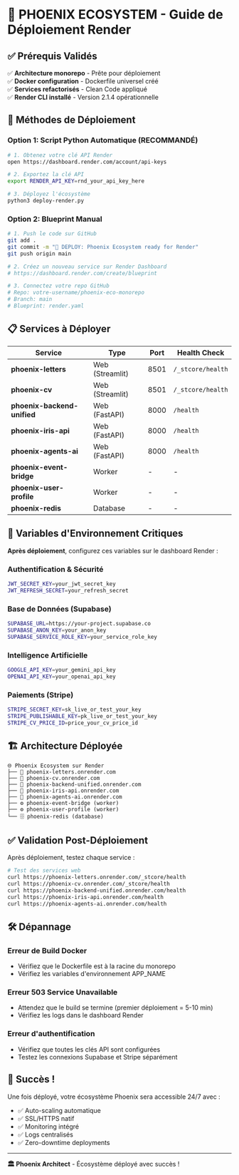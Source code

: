# 🚀 PHOENIX ECOSYSTEM - Guide de Déploiement Render

## ✅ Prérequis Validés

✅ **Architecture monorepo** - Prête pour déploiement  
✅ **Docker configuration** - Dockerfile universel créé  
✅ **Services refactorisés** - Clean Code appliqué  
✅ **Render CLI installé** - Version 2.1.4 opérationnelle  

## 🎯 Méthodes de Déploiement

### Option 1: Script Python Automatique (RECOMMANDÉ)

```bash
# 1. Obtenez votre clé API Render
open https://dashboard.render.com/account/api-keys

# 2. Exportez la clé API
export RENDER_API_KEY=rnd_your_api_key_here

# 3. Déployez l'écosystème
python3 deploy-render.py
```

### Option 2: Blueprint Manual

```bash
# 1. Push le code sur GitHub
git add .
git commit -m "🚀 DEPLOY: Phoenix Ecosystem ready for Render"
git push origin main

# 2. Créez un nouveau service sur Render Dashboard
# https://dashboard.render.com/create/blueprint

# 3. Connectez votre repo GitHub
# Repo: votre-username/phoenix-eco-monorepo
# Branch: main
# Blueprint: render.yaml
```

## 📋 Services à Déployer

| Service | Type | Port | Health Check |
|---------|------|------|-------------|
| **phoenix-letters** | Web (Streamlit) | 8501 | `/_stcore/health` |
| **phoenix-cv** | Web (Streamlit) | 8501 | `/_stcore/health` |
| **phoenix-backend-unified** | Web (FastAPI) | 8000 | `/health` |
| **phoenix-iris-api** | Web (FastAPI) | 8000 | `/health` |
| **phoenix-agents-ai** | Web (FastAPI) | 8000 | `/health` |
| **phoenix-event-bridge** | Worker | - | - |
| **phoenix-user-profile** | Worker | - | - |
| **phoenix-redis** | Database | - | - |

## 🔐 Variables d'Environnement Critiques

**Après déploiement**, configurez ces variables sur le dashboard Render :

### Authentification & Sécurité
```bash
JWT_SECRET_KEY=your_jwt_secret_key
JWT_REFRESH_SECRET=your_refresh_secret
```

### Base de Données (Supabase)
```bash
SUPABASE_URL=https://your-project.supabase.co
SUPABASE_ANON_KEY=your_anon_key
SUPABASE_SERVICE_ROLE_KEY=your_service_role_key
```

### Intelligence Artificielle
```bash
GOOGLE_API_KEY=your_gemini_api_key
OPENAI_API_KEY=your_openai_api_key
```

### Paiements (Stripe)
```bash
STRIPE_SECRET_KEY=sk_live_or_test_your_key
STRIPE_PUBLISHABLE_KEY=pk_live_or_test_your_key
STRIPE_CV_PRICE_ID=price_your_cv_price_id
```

## 🏗️ Architecture Déployée

```
🌐 Phoenix Ecosystem sur Render
├── 🔸 phoenix-letters.onrender.com
├── 🔸 phoenix-cv.onrender.com  
├── 🔸 phoenix-backend-unified.onrender.com
├── 🔸 phoenix-iris-api.onrender.com
├── 🔸 phoenix-agents-ai.onrender.com
├── ⚙️ phoenix-event-bridge (worker)
├── ⚙️ phoenix-user-profile (worker)  
└── 🗄️ phoenix-redis (database)
```

## ✅ Validation Post-Déploiement

Après déploiement, testez chaque service :

```bash
# Test des services web
curl https://phoenix-letters.onrender.com/_stcore/health
curl https://phoenix-cv.onrender.com/_stcore/health
curl https://phoenix-backend-unified.onrender.com/health
curl https://phoenix-iris-api.onrender.com/health
curl https://phoenix-agents-ai.onrender.com/health
```

## 🛠️ Dépannage

### Erreur de Build Docker
- Vérifiez que le Dockerfile est à la racine du monorepo
- Vérifiez les variables d'environnement APP_NAME

### Erreur 503 Service Unavailable  
- Attendez que le build se termine (premier déploiement = 5-10 min)
- Vérifiez les logs dans le dashboard Render

### Erreur d'authentification
- Vérifiez que toutes les clés API sont configurées
- Testez les connexions Supabase et Stripe séparément

## 🎉 Succès !

Une fois déployé, votre écosystème Phoenix sera accessible 24/7 avec :
- ✅ Auto-scaling automatique
- ✅ SSL/HTTPS natif
- ✅ Monitoring intégré
- ✅ Logs centralisés
- ✅ Zero-downtime deployments

---

**🏛️ Phoenix Architect** - Écosystème déployé avec succès !